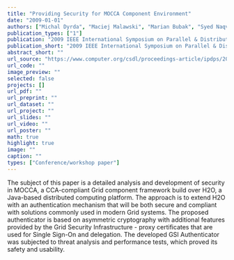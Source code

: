 ```yaml
---
title: "Providing Security for MOCCA Component Environment"
date: "2009-01-01"
authors: ["Michal Dyrda", "Maciej Malawski", "Marian Bubak", "Syed Naqvi"]
publication_types: ["1"]
publication: "2009 IEEE International Symposium on Parallel & Distributed Processing (IPDPS). 1  1--7. IEEE Computer Society https://doi.org/10.1109/IPDPS.2009.5161082. ISBN: 978-1-4244-3751-1"
publication_short: "2009 IEEE International Symposium on Parallel & Distributed Processing (IPDPS). 1  1--7. IEEE Computer Society https://doi.org/10.1109/IPDPS.2009.5161082. ISBN: 978-1-4244-3751-1"
abstract_short: ""
url_source: "https://www.computer.org/csdl/proceedings-article/ipdps/2009/05161082/12OmNzayNtk"
url_code: ""
image_preview: ""
selected: false
projects: []
url_pdf: ""
url_preprint: ""
url_dataset: ""
url_project: ""
url_slides: ""
url_video: ""
url_poster: ""
math: true
highlight: true
image: ""
caption: ""
types: ["Conference/workshop paper"]
---
```

The subject of this paper is a detailed analysis and development of security in MOCCA, a CCA-compliant Grid component framework build over H2O, a Java-based distributed computing platform. The approach is to extend H2O with an authentication mechanism that will be both secure and compliant with solutions commonly used in modern Grid systems. The proposed authenticator is based on asymmetric cryptography with additional features provided by the Grid Security Infrastructure - proxy certificates that are used for Single Sign-On and delegation. The developed GSI Authenticator was subjected to threat analysis and performance tests, which proved its safety and usability.
